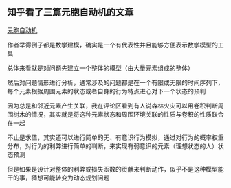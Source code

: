 



## 知乎看了三篇元胞自动机的文章           

[元胞自动机](https://zhuanlan.zhihu.com/p/113204715)        

作者举得例子都是数学建模，确实是一个有代表性并且能够方便表示数学模型的工具          

总体来看就是对问题先建立一个整体的模型（由大量元素组成的整体）      

然后对问题情形进行分析，通常涉及的问题都是在一个有限或无限的时间序列下，每个元素根据周围元素的状态或者自身的行为特点进心对下一个状态的预判         

因为总是和邻近元素产生关联，我在评论区看到有人说森林火灾可以用卷积判断周围树木的情况，其实就是将这种元素状态和周围环境关联的性质与卷积的性质联合在一起          

不止是求值，其实还可以进行简单的无、有意识行为模拟，通过对行为的概率权重分布，对行为的利弊进行简单的判断，来实现有弱意识的元素（理想状态的人）状态预测          

但是如果是设计对整体的利弊或损失函数的贡献来判断动作，似乎不是这种模型能干的事，猜想可能转变为动态规划问题            

